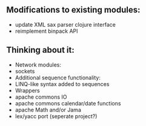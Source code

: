 Modifications to existing modules:
-------
 + update XML sax parser clojure interface
 + reimplement binpack API

Thinking about it:
-------
 + Network modules:
  + sockets 
 + Additional sequence functionality:
  + LINQ-like syntax added to sequences
 + Wrappers
  + apache commons IO 
  + apache commons calendar/date functions
  + apache Math and/or Jama
 + lex/yacc port (seperate project?)
